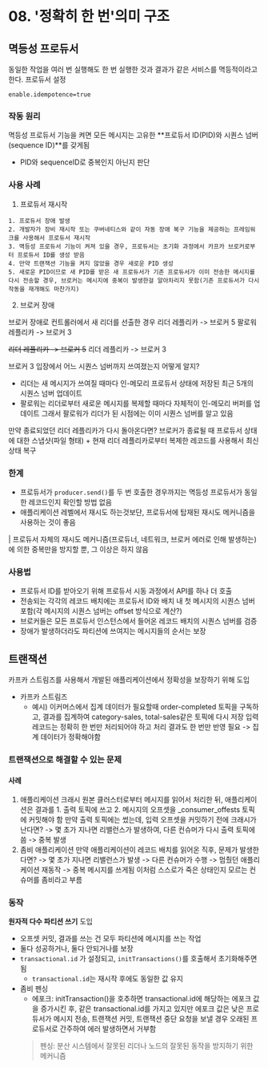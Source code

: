 # 08. '정확히 한 번'의미 구조
## 멱등성 프로듀서
동일한 작업을 여러 번 실행해도 한 번 실행한 것과 결과가 같은 서비스를 멱등적이라고 한다.
프로듀서 설정
```
enable.idempotence=true
```
### 작동 원리
멱등성 프로듀서 기능을 켜면 모든 메시지는 고유한 **프로듀서 ID(PID)와 시퀀스 넘버(sequence ID)**를 갖게됨
- PID와 sequenceID로 중복인지 아닌지 판단
### 사용 사례
1. 프로듀서 재시작
```
1. 프로듀서 장애 발생
2. 개발자가 장비 재시작 또는 쿠버네티스와 같이 자동 장애 복구 기능을 제공하는 프레임워크를 사용해서 프로듀서 재시작
3. 멱등성 프로듀서 기능이 켜져 있을 경우, 프로듀서는 초기화 과정에서 카프카 브로커로부터 프로듀서 ID를 생성 받음
4. 만약 트랜잭션 기능을 켜지 않았을 경우 새로운 PID 생성
5. 새로운 PID이므로 새 PID를 받은 새 프로듀서가 기존 프로듀서가 이미 전송한 메시지를 다시 전송할 경우, 브로커는 메시지에 중복이 발생한걸 알아차리지 못함(기존 프로듀서가 다시 작동을 재개해도 마찬가지)
```
2. 브로커 장애

브로커 장애로 컨트롤러에서 새 리더를 선출한 경우
리더 레플리카 -> 브로커 5
팔로워 레플리카 -> 브로커 3

~~리더 레플리카 -> 브로커 5~~
리더 레플리카 -> 브로커 3

브로커 3 입장에서 어느 시퀀스 넘버까지 쓰여졌는지 어떻게 알지?
- 리더는 새 메시지가 쓰여질 때마다 인-메모리 프로듀서 상태에 저장된 최근 5개의 시퀀스 넘버 업데이트
- 팔로워는 리더로부터 새로운 메시지를 복제할 때마다 자체적이 인-메모리 버퍼를 업데이트
그래서 팔로워가 리더가 된 시점에는 이미 시퀀스 넘버를 알고 있음

만약 종료되었던 리더 레플리카가 다시 돌아온다면?
브로커가 종료될 때 프로듀서 상태에 대한 스냅샷(파일 형태) + 현재 리더 레플리카로부터 복제한 레코드를 사용해서 최신 상태 복구
### 한계
- 프로듀서가 `producer.send()`를 두 번 호출한 경우까지는 멱등성 프로듀서가 동일한 레코드인지 확인할 방법 없음
- 애플리케이션 레벨에서 재시도 하는것보단, 프로듀서에 탑재된 재시도 메커니즘을 사용하는 것이 좋음

| 프로듀서 자체의 재시도 메커니즘(프로듀너, 네트워크, 브로커 에러로 인해 발생하는)에 의한 중복만을 방지할 뿐, 그 이상은 하지 않음

### 사용법
- 프로듀서 ID를 받아오기 위해 프로듀서 시동 과정에서 API를 하나 더 호출
- 전송되는 각각의 레코드 배치에는 프로듀서 ID와 배치 내 첫 메시지의 시퀀스 넘버 포함(각 메시지의 시퀀스 넘버는 offset 방식으로 계산?)
- 브로커들은 모든 프로듀서 인스턴스에서 들어온 레코드 배치의 시퀀스 넘버를 검증
- 장애가 발생하더라도 파티션에 쓰여지는 메시지들의 순서는 보장

## 트랜잭션
카프카 스트림즈를 사용해서 개발된 애플리케이션에서 정확성을 보장하기 위해 도입
- 카프카 스트림즈
  - 예시) 이커머스에서 집계 데이터가 필요할때 order-completed 토픽을 구독하고, 결과를 집계하여 category-sales, total-sales같은 토픽에 다시 저장
입력 레코드는 정확히 한 번만 처리되어야 하고 처리 결과도 한 번만 반영 필요 -> 집계 데이터가 정확해야함
### 트랜잭션으로 해결할 수 있는 문제
#### 사례
1. 애플리케이션 크래시
원본 클러스터로부터 메시지를 읽어서 처리한 뒤, 애플리케이션은 결과를 1. 출력 토픽에 쓰고 2. 메시지의 오프셋을 _consumer_offests 토픽에 커밋해야 함
만약 출력 토픽에는 썼는데, 입력 오프셋을 커밋하기 전에 크래시가 난다면?
-> 몇 초가 지나면 리밸런스가 발생하여, 다른 컨슈머가 다시 출력 토픽에 씀 -> 중복 발생
2. 좀비 애플리케이션
만약 애플리케이션이 레코드 배치를 읽어온 직후, 문제가 발생한다면?
-> 몇 초가 지나면 리밸런스가 발생 -> 다른 컨슈머가 수행 -> 멈췄던 애플리케이션 재동작 -> 중복 메시지를 쓰게됨
이처럼 스스로가 죽은 상태인지 모르는 컨슈머를 좀비라고 부름
### 동작
**원자적 다수 파티션 쓰기** 도입
- 오프셋 커밋, 결과를 쓰는 건 모두 파티션에 메시지를 쓰는 작업
- 둘다 성공하거나, 둘다 안되거나를 보장
- `transactional.id` 가 설정되고, `initTransactions()`를 호출해서 초기화해주면 됨
  - `transactional.id`는 재시작 후에도 동일한 값 유지
- 좀비 펜싱
  - 에포크: initTransaction()을 호추하면 transactional.id에 해당하는 에포크 값을 증가시킨 후, 같은 transactional.id를 가지고 있지만 에포크 값은 낮은 프로듀서가 메시지 전송, 트랜잭션 커밋, 트랜잭션 중단 요청을 보낼 경우 오래된 프로듀서로 간주하여 에러 발생하면서 거부함
  > 펜싱: 분산 시스템에서 잘못된 리더나 노드의 잘못된 동작을 방지하기 위한 메커니즘




